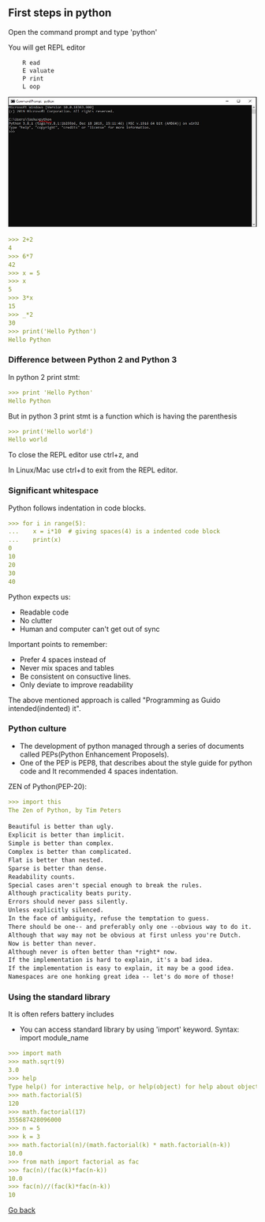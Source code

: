 ## First steps in python

Open the command prompt and type 'python'

You will get REPL editor

        R ead
        E valuate
        P rint
        L oop
![](./install3.JPG)

```markdown
>>> 2+2
4
>>> 6*7
42
>>> x = 5
>>> x
5
>>> 3*x
15
>>> _*2
30
>>> print('Hello Python')
Hello Python
```
### Difference between Python 2 and Python 3
In python 2 print stmt:
```markdown
>>> print 'Hello Python'
Hello Python
```
But in python 3 print stmt is a function which is having the parenthesis
```markdown
>>> print('Hello world')
Hello world
```
To close the REPL editor use ctrl+z, and <enter>

In Linux/Mac use ctrl+d to exit from the REPL editor.

### Significant whitespace
Python follows indentation in code blocks.

```markdown
>>> for i in range(5):
...    x = i*10  # giving spaces(4) is a indented code block
...    print(x)
0
10
20
30
40
```
Python expects us:
- Readable code
- No clutter
- Human and computer can't get out of sync


Important points to remember:
- Prefer 4 spaces instead of <tab>
- Never mix spaces and tables
- Be consistent on consuctive lines.
- Only deviate to improve readability

The above mentioned approach is called "Programming as Guido intended(indented) it".

### Python culture

- The development of python managed through a series of documents called PEPs(Python Enhancement Proposels).
- One of the PEP is PEP8, that describes about the style guide for python code and It recommended 4 spaces indentation.

ZEN of Python(PEP-20):
```markdown
>>> import this
The Zen of Python, by Tim Peters

Beautiful is better than ugly.
Explicit is better than implicit.
Simple is better than complex.
Complex is better than complicated.
Flat is better than nested.
Sparse is better than dense.
Readability counts.
Special cases aren't special enough to break the rules.
Although practicality beats purity.
Errors should never pass silently.
Unless explicitly silenced.
In the face of ambiguity, refuse the temptation to guess.
There should be one-- and preferably only one --obvious way to do it.
Although that way may not be obvious at first unless you're Dutch.
Now is better than never.
Although never is often better than *right* now.
If the implementation is hard to explain, it's a bad idea.
If the implementation is easy to explain, it may be a good idea.
Namespaces are one honking great idea -- let's do more of those!
```

### Using the standard library

It is often refers battery includes

- You can access standard library by using 'import' keyword.
Syntax: import module_name
```markdown
>>> import math
>>> math.sqrt(9)
3.0
>>> help
Type help() for interactive help, or help(object) for help about object.
>>> math.factorial(5)
120
>>> math.factorial(17)
355687428096000
>>> n = 5
>>> k = 3
>>> math.factorial(n)/(math.factorial(k) * math.factorial(n-k))
10.0
>>> from math import factorial as fac
>>> fac(n)/(fac(k)*fac(n-k))
10.0
>>> fac(n)//(fac(k)*fac(n-k))
10
```

[Go back](index.md)

